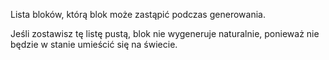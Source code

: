 Lista bloków, którą blok może zastąpić podczas generowania.

Jeśli zostawisz tę listę pustą, blok nie wygeneruje naturalnie, ponieważ nie będzie w stanie umieścić się na świecie.
